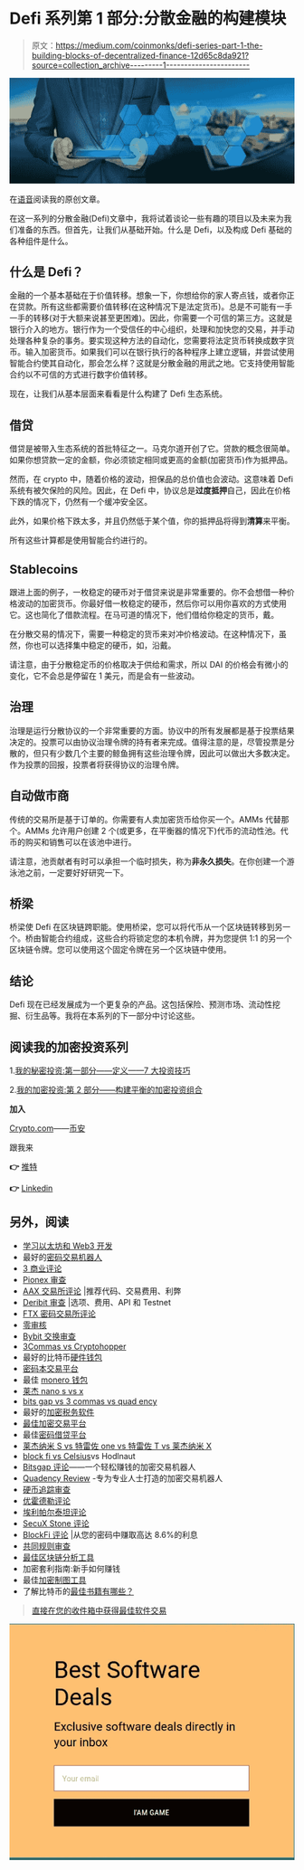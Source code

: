 # Defi 系列第 1 部分:分散金融的构建模块

> 原文：<https://medium.com/coinmonks/defi-series-part-1-the-building-blocks-of-decentralized-finance-12d65c8da921?source=collection_archive---------1----------------------->

![](img/efc50cf4072f1cc8a9ca9aebd15abdcb.png)

在[语音](https://www.voice.com/post/@tulip/defi-series-part-1-the-building-blocks-of-decentralized-finance-1609096482-920114327)阅读我的原创文章。

在这一系列的分散金融(Defi)文章中，我将试着谈论一些有趣的项目以及未来为我们准备的东西。但首先，让我们从基础开始。什么是 Defi，以及构成 Defi 基础的各种组件是什么。

## **什么是 Defi？**

金融的一个基本基础在于价值转移。想象一下，你想给你的家人寄点钱，或者你正在贷款。所有这些都需要价值转移(在这种情况下是法定货币)。总是不可能有一手一手的转移(对于大额来说甚至更困难)。因此，你需要一个可信的第三方。这就是银行介入的地方。银行作为一个受信任的中心组织，处理和加快您的交易，并手动处理各种复杂的事务。要实现这种方法的自动化，您需要将法定货币转换成数字货币。输入加密货币。如果我们可以在银行执行的各种程序上建立逻辑，并尝试使用智能合约使其自动化，那会怎么样？这就是分散金融的用武之地。它支持使用智能合约以不可信的方式进行数字价值转移。

现在，让我们从基本层面来看看是什么构建了 Defi 生态系统。

## **借贷**

借贷是被带入生态系统的首批特征之一。马克尔道开创了它。贷款的概念很简单。如果你想贷款一定的金额，你必须锁定相同或更高的金额(加密货币)作为抵押品。

然而，在 crypto 中，随着价格的波动，担保品的总价值也会波动。这意味着 Defi 系统有被欠保险的风险。因此，在 Defi 中，协议总是**过度抵押**自己，因此在价格下跌的情况下，仍然有一个缓冲安全区。

此外，如果价格下跌太多，并且仍然低于某个值，你的抵押品将得到**清算**来平衡。

所有这些计算都是使用智能合约进行的。

## **Stablecoins**

跟进上面的例子，一枚稳定的硬币对于借贷来说是非常重要的。你不会想借一种价格波动的加密货币。你最好借一枚稳定的硬币，然后你可以用你喜欢的方式使用它。这也简化了借款流程。在马可道的情况下，他们借给你稳定的货币，戴。

在分散交易的情况下，需要一种稳定的货币来对冲价格波动。在这种情况下，虽然，你也可以选择集中稳定的硬币，如，沿戴。

请注意，由于分散稳定币的价格取决于供给和需求，所以 DAI 的价格会有微小的变化，它不会总是停留在 1 美元，而是会有一些波动。

## **治理**

治理是运行分散协议的一个非常重要的方面。协议中的所有发展都是基于投票结果决定的。投票可以由协议治理令牌的持有者来完成。值得注意的是，尽管投票是分散的，但只有少数几个主要的鲸鱼拥有这些治理令牌，因此可以做出大多数决定。作为投票的回报，投票者将获得协议的治理令牌。

## **自动做市商**

传统的交易所是基于订单的。你需要有人卖加密货币给你买一个。AMMs 代替那个。AMMs 允许用户创建 2 个(或更多，在平衡器的情况下)代币的流动性池。代币的购买和销售可以在该池中进行。

请注意，池贡献者有时可以承担一个临时损失，称为**非永久损失**。在你创建一个游泳池之前，一定要好好研究一下。

## **桥梁**

桥梁使 Defi 在区块链跨职能。使用桥梁，您可以将代币从一个区块链转移到另一个。桥由智能合约组成，这些合约将锁定您的本机令牌，并为您提供 1:1 的另一个区块链令牌。您可以使用这个固定令牌在另一个区块链中使用。

## **结论**

Defi 现在已经发展成为一个更复杂的产品。这包括保险、预测市场、流动性挖掘、衍生品等。我将在本系列的下一部分中讨论这些。

## **阅读我的加密投资系列**

1.[我的秘密投资:第一部分——定义——7 大投资技巧](/coinmonks/defi-top-7-investment-tips-9999d1679da2)

2.[我的加密投资:第 2 部分——构建平衡的加密投资组合](/coinmonks/building-a-balanced-crypto-portfolio-2a384492b1c)

**加入**

[Crypto.com](https://binance.com/en/register?ref=E8PCD3AF)——[币安](https://platinum.crypto.com/r/sut3pd9bzn)

跟我来

**👉** [推特](https://twitter.com/rumadas123)

**👉** [Linkedin](https://www.linkedin.com/in/ruma-das-a1439320/)

## 另外，阅读

*   [学习以太坊和 Web3 开发](http://blog.coincodecap.com/go/learn)
*   最好的[密码交易机器人](/coinmonks/crypto-trading-bot-c2ffce8acb2a)
*   [3 商业评论](/coinmonks/3commas-review-an-excellent-crypto-trading-bot-2020-1313a58bec92)
*   [Pionex 审查](/coinmonks/pionex-review-exchange-with-crypto-trading-bot-1e459d0191ea)
*   [AAX 交易所评论](/coinmonks/aax-exchange-review-2021-67c5ea09330c) |推荐代码、交易费用、利弊
*   [Deribit 审查](/coinmonks/deribit-review-options-fees-apis-and-testnet-2ca16c4bbdb2) |选项、费用、API 和 Testnet
*   [FTX 密码交易所评论](/coinmonks/ftx-crypto-exchange-review-53664ac1198f)
*   [零审核](/coinmonks/ngrave-zero-review-c465cf8307fc)
*   [Bybit 交换审查](/coinmonks/bybit-exchange-review-dbd570019b71)
*   [3Commas vs Cryptohopper](/coinmonks/3commas-vs-pionex-vs-cryptohopper-best-crypto-bot-6a98d2baa203)
*   最好的比特币[硬件钱包](/coinmonks/the-best-cryptocurrency-hardware-wallets-of-2020-e28b1c124069?source=friends_link&sk=324dd9ff8556ab578d71e7ad7658ad7c)
*   [密码本交易平台](/coinmonks/top-10-crypto-copy-trading-platforms-for-beginners-d0c37c7d698c)
*   最佳 [monero 钱包](https://blog.coincodecap.com/best-monero-wallets)
*   [莱杰 nano s vs x](https://blog.coincodecap.com/ledger-nano-s-vs-x)
*   [bits gap vs 3 commas vs quad ency](https://blog.coincodecap.com/bitsgap-3commas-quadency)
*   最好的[加密税务软件](/coinmonks/best-crypto-tax-tool-for-my-money-72d4b430816b)
*   [最佳加密交易平台](/coinmonks/the-best-crypto-trading-platforms-in-2020-the-definitive-guide-updated-c72f8b874555)
*   最佳[密码借贷平台](/coinmonks/top-5-crypto-lending-platforms-in-2020-that-you-need-to-know-a1b675cec3fa)
*   [莱杰纳米 S vs 特雷佐 one vs 特雷佐 T vs 莱杰纳米 X](https://blog.coincodecap.com/ledger-nano-s-vs-trezor-one-ledger-nano-x-trezor-t)
*   [block fi vs Celsius](/coinmonks/blockfi-vs-celsius-vs-hodlnaut-8a1cc8c26630)vs Hodlnaut
*   [Bitsgap 评论](/coinmonks/bitsgap-review-a-crypto-trading-bot-that-makes-easy-money-a5d88a336df2)——一个轻松赚钱的加密交易机器人
*   [Quadency Review](/coinmonks/quadency-review-a-crypto-trading-automation-platform-3068eaa374e1) -专为专业人士打造的加密交易机器人
*   [硬币追踪审查](/coinmonks/cointracking-review-a-reliable-cryptocurrency-tax-software-5114e3eb5737)
*   [优霍德勒评论](/coinmonks/youhodler-4-easy-ways-to-make-money-98969b9689f2)
*   [埃利帕尔泰坦评论](/coinmonks/ellipal-titan-review-85e9071dd029)
*   [SecuX Stone 评论](https://blog.coincodecap.com/secux-stone-hardware-wallet-review)
*   [BlockFi 评论](/coinmonks/blockfi-review-53096053c097) |从您的密码中赚取高达 8.6%的利息
*   [共同规则审查](https://blog.coincodecap.com/coinrule-review-a-perfect-trading-bot)
*   [最佳区块链分析工具](https://bitquery.io/blog/best-blockchain-analysis-tools-and-software)
*   加密套利指南:新手如何赚钱
*   最佳[加密制图工具](/coinmonks/what-are-the-best-charting-platforms-for-cryptocurrency-trading-85aade584d80)
*   了解比特币的[最佳书籍有哪些？](/coinmonks/what-are-the-best-books-to-learn-bitcoin-409aeb9aff4b)

> [直接在您的收件箱中获得最佳软件交易](/coinmonks/newsletters/coinmonks)

[![](img/160ce73bd06d46c2250251e7d5969f9d.png)](https://medium.com/coinmonks/newsletters/coinmonks)